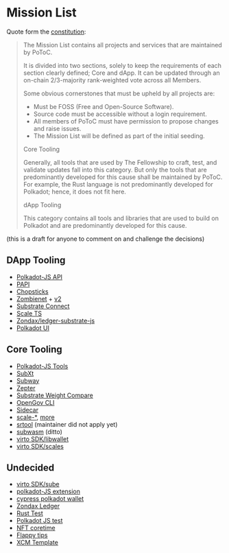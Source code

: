 # Mission List

Quote form the [constitution](https://github.com/polkadot-tooling-collective/constitution):

>The Mission List contains all projects and services that are maintained by PoToC.
>
>It is divided into two sections, solely to keep the requirements of each section clearly defined; Core and dApp.
>It can be updated through an on-chain 2/3-majority rank-weighted vote across all Members.
>
>Some obvious cornerstones that must be upheld by all projects are:
>
>- Must be FOSS (Free and Open-Source Software).
>- Source code must be accessible without a login requirement.
>- All members of PoToC must have permission to propose changes and raise issues.
>- The Mission List will be defined as part of the initial seeding.
>
>Core Tooling
>
>Generally, all tools that are used by The Fellowship to craft, test, and validate updates fall into this category. But only the tools that are predominantly developed for this cause shall be maintained by PoToC. For example, the Rust language is not predominantly developed for Polkadot; hence, it does not fit here.
>
>dApp Tooling
>
>This category contains all tools and libraries that are used to build on Polkadot and are predominantly developed for this cause.

(this is a draft for anyone to comment on and challenge the decisions)

## DApp Tooling

- [Polkadot-JS API](https://github.com/polkadot-js/api)
- [PAPI](https://www.npmjs.com/package/@polkadot-api/substrate-client)
- [Chopsticks](https://github.com/AcalaNetwork/chopsticks)
- [Zombienet](https://github.com/paritytech/zombienet) + [v2](https://github.com/paritytech/zombienet-sdk)
- [Substrate Connect](https://github.com/paritytech/substrate-connect)
- [Scale TS](https://npmjs.com/package/scale-ts)
- [Zondax/ledger-substrate-js](https://github.com/zondax/ledger-substrate-js)
- [Polkadot UI](https://github.com/polkadot-ui/library)

## Core Tooling

- [Polkadot-JS Tools](https://github.com/polkadot-js/tools)
- [SubXt](https://github.com/paritytech/subxt)
- [Subway](https://github.com/AcalaNetwork/subway)
- [Zepter](https://github.com/ggwpez/zepter)
- [Substrate Weight Compare](https://github.com/ggwpez/substrate-weight-compare)
- [OpenGov CLI](https://github.com/joepetrowski/opengov-cli)
- [Sidecar](https://github.com/paritytech/substrate-api-sidecar)
- [scale-*](https://github.com/paritytech/scale-decode), [more](https://github.com/polkadot-tooling-collective/collective/blob/dd96bc056dfa47f0bc6a885c7afd25ed78345a11/join_request/jameswilson.yml#L26)
- [srtool](https://github.com/paritytech/srtool) (maintainer did not apply yet)
- [subwasm](https://github.com/chevdor/subwasm) (ditto)
- [virto SDK/libwallet](https://github.com/virto-network/virto-sdk/tree/main/libwallet)
- [virto SDK/scales](https://github.com/virto-network/virto-sdk/tree/main/scales)

## Undecided

- [virto SDK/sube](https://github.com/virto-network/virto-sdk/tree/main/sube)
- [polkadot-JS extension](https://github.com/polkadot-js/extension)
- [cypress polkadot wallet](https://github.com/ChainSafe/cypress-polkadot-wallet)
- [Zondax Ledger](https://github.com/zondax/ledger-polkadot)
- [Rust Test](https://github.com/ltfschoen/RustTest)
- [Polkadot JS test](https://github.com/ltfschoen/PolkadotJSTest)
- [NFT coretime](https://github.com/ltfschoen/nft-coretime)
- [Flappy tips](https://github.com/ltfschoen/flappytips)
- [XCM Template](https://github.com/ltfschoen/XCMTemplate)
